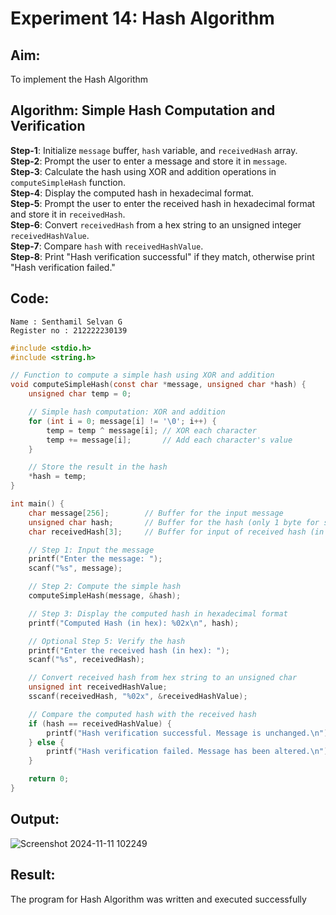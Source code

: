 # Experiment 14: Hash Algorithm
 
## Aim:
To implement the Hash Algorithm

## Algorithm: Simple Hash Computation and Verification

**Step-1**: Initialize `message` buffer, `hash` variable, and `receivedHash` array.  
**Step-2**: Prompt the user to enter a message and store it in `message`.  
**Step-3**: Calculate the hash using XOR and addition operations in `computeSimpleHash` function.  
**Step-4**: Display the computed hash in hexadecimal format.  
**Step-5**: Prompt the user to enter the received hash in hexadecimal format and store it in `receivedHash`.  
**Step-6**: Convert `receivedHash` from a hex string to an unsigned integer `receivedHashValue`.  
**Step-7**: Compare `hash` with `receivedHashValue`.  
**Step-8**: Print "Hash verification successful" if they match, otherwise print "Hash verification failed."  


## Code:
```
Name : Senthamil Selvan G
Register no : 212222230139
```
```c
#include <stdio.h>
#include <string.h>

// Function to compute a simple hash using XOR and addition
void computeSimpleHash(const char *message, unsigned char *hash) {
    unsigned char temp = 0;

    // Simple hash computation: XOR and addition
    for (int i = 0; message[i] != '\0'; i++) {
        temp = temp ^ message[i]; // XOR each character
        temp += message[i];       // Add each character's value
    }

    // Store the result in the hash
    *hash = temp;
}

int main() {
    char message[256];        // Buffer for the input message
    unsigned char hash;       // Buffer for the hash (only 1 byte for simplicity)
    char receivedHash[3];     // Buffer for input of received hash (in hex format)

    // Step 1: Input the message
    printf("Enter the message: ");
    scanf("%s", message);

    // Step 2: Compute the simple hash
    computeSimpleHash(message, &hash);

    // Step 3: Display the computed hash in hexadecimal format
    printf("Computed Hash (in hex): %02x\n", hash);

    // Optional Step 5: Verify the hash
    printf("Enter the received hash (in hex): ");
    scanf("%s", receivedHash);

    // Convert received hash from hex string to an unsigned char
    unsigned int receivedHashValue;
    sscanf(receivedHash, "%02x", &receivedHashValue);

    // Compare the computed hash with the received hash
    if (hash == receivedHashValue) {
        printf("Hash verification successful. Message is unchanged.\n");
    } else {
        printf("Hash verification failed. Message has been altered.\n");
    }

    return 0;
}

```

## Output:
![Screenshot 2024-11-11 102249](https://github.com/user-attachments/assets/ecfc6e33-1c70-4454-a89f-32863e37d159)



## Result:
The program for Hash Algorithm was written and executed successfully


